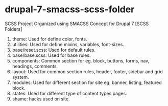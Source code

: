 # drupal-7-smacss-scss-folder
SCSS Project Organized using SMACSS Concept for Drupal 7
[SCSS Folders]

1. theme: Used for define color, fonts.
2. utilities: Used for define mixins, variables, font-sizes.
3. base/reset.scss: Used for default rules.
4. base/base.scss: Used for base rules.
5. components: Common section for eg. block, buttons, forms, nav, headings, comments.
6. layout: Used for common section rules, header, footer, sidebar and grid system.
7. modules: Used for different section for site eg. banner, listing, featured block.
8. states: Used for different type of content types pages.
9. shame: hacks used on site.
